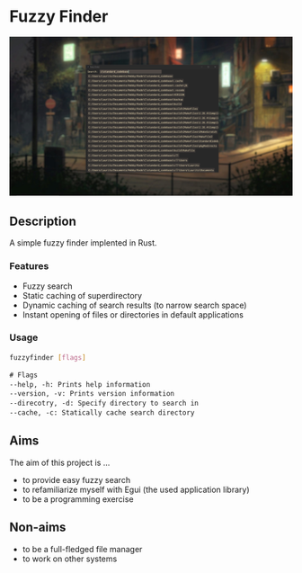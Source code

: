 # Fuzzy Finder

![Fuzzyfinder](splash.png)

## Description

A simple fuzzy finder implented in Rust.

### Features

- Fuzzy search
- Static caching of superdirectory
- Dynamic caching of search results (to narrow search space)
- Instant opening of files or directories in default applications

### Usage

```bash
fuzzyfinder [flags]
```

```txt
# Flags
--help, -h: Prints help information
--version, -v: Prints version information
--direcotry, -d: Specify directory to search in
--cache, -c: Statically cache search directory
```

## Aims

The aim of this project is ...

- to provide easy fuzzy search
- to refamiliarize myself with Egui (the used application library)
- to be a programming exercise

## Non-aims

- to be a full-fledged file manager
- to work on other systems
